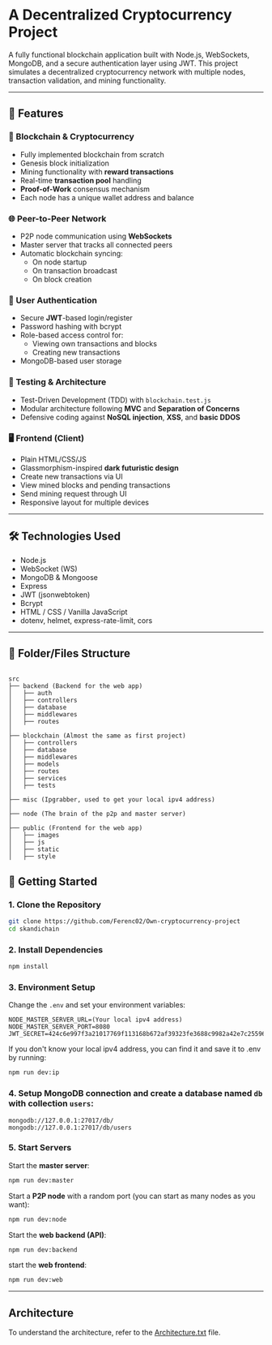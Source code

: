# A Decentralized Cryptocurrency Project

A fully functional blockchain application built with Node.js, WebSockets, MongoDB, and a secure authentication layer using JWT. This project simulates a decentralized cryptocurrency network with multiple nodes, transaction validation, and mining functionality.

---

## 📌 Features

### 🔗 Blockchain & Cryptocurrency

- Fully implemented blockchain from scratch
- Genesis block initialization
- Mining functionality with **reward transactions**
- Real-time **transaction pool** handling
- **Proof-of-Work** consensus mechanism
- Each node has a unique wallet address and balance

### 🌐 Peer-to-Peer Network

- P2P node communication using **WebSockets**
- Master server that tracks all connected peers
- Automatic blockchain syncing:
  - On node startup
  - On transaction broadcast
  - On block creation

### 🔐 User Authentication

- Secure **JWT**-based login/register
- Password hashing with bcrypt
- Role-based access control for:
  - Viewing own transactions and blocks
  - Creating new transactions
- MongoDB-based user storage

### 🧪 Testing & Architecture

- Test-Driven Development (TDD) with `blockchain.test.js`
- Modular architecture following **MVC** and **Separation of Concerns**
- Defensive coding against **NoSQL injection**, **XSS**, and **basic DDOS**

### 🖥️ Frontend (Client)

- Plain HTML/CSS/JS
- Glassmorphism-inspired **dark futuristic design**
- Create new transactions via UI
- View mined blocks and pending transactions
- Send mining request through UI
- Responsive layout for multiple devices

---

## 🛠️ Technologies Used

- Node.js
- WebSocket (WS)
- MongoDB & Mongoose
- Express
- JWT (jsonwebtoken)
- Bcrypt
- HTML / CSS / Vanilla JavaScript
- dotenv, helmet, express-rate-limit, cors

---

## 📂 Folder/Files Structure

```plaintext

src
├── backend (Backend for the web app)
│   ├── auth
│   ├── controllers
│   ├── database
│   ├── middlewares
│   ├── routes
│
├── blockchain (Almost the same as first project)
│   ├── controllers
│   ├── database
│   ├── middlewares
│   ├── models
│   ├── routes
│   ├── services
│   ├── tests
│
├── misc (Ipgrabber, used to get your local ipv4 address)
│
├── node (The brain of the p2p and master server)
│
├── public (Frontend for the web app)
│   ├── images
│   ├── js
│   ├── static
│   ├── style

```

## 🚀 Getting Started

### 1. Clone the Repository

```bash
git clone https://github.com/Ferenc02/Own-cryptocurrency-project
cd skandichain
```

### 2. Install Dependencies

```bash
npm install
```

### 3. Environment Setup

Change the `.env` and set your environment variables:

```plaintext
NODE_MASTER_SERVER_URL=(Your local ipv4 address)
NODE_MASTER_SERVER_PORT=8080
JWT_SECRET=424c6e997f3a21017769f113168b672af39323fe3688c9982a42e7c255965edd
```

If you don't know your local ipv4 address, you can find it and save it to .env by running:

```bash
npm run dev:ip
```

### 4. Setup MongoDB connection and create a database named `db` with collection `users`:

```plaintext
mongodb://127.0.0.1:27017/db/
mongodb://127.0.0.1:27017/db/users
```

### 5. Start Servers

Start the **master server**:

```bash
npm run dev:master
```

Start a **P2P node** with a random port (you can start as many nodes as you want):

```bash
npm run dev:node
```

Start the **web backend (API)**:

```bash
npm run dev:backend
```

start the **web frontend**:

```bash
npm run dev:web
```

---

## Architecture

To understand the architecture, refer to the [Architecture.txt](./Architecture.txt) file.
